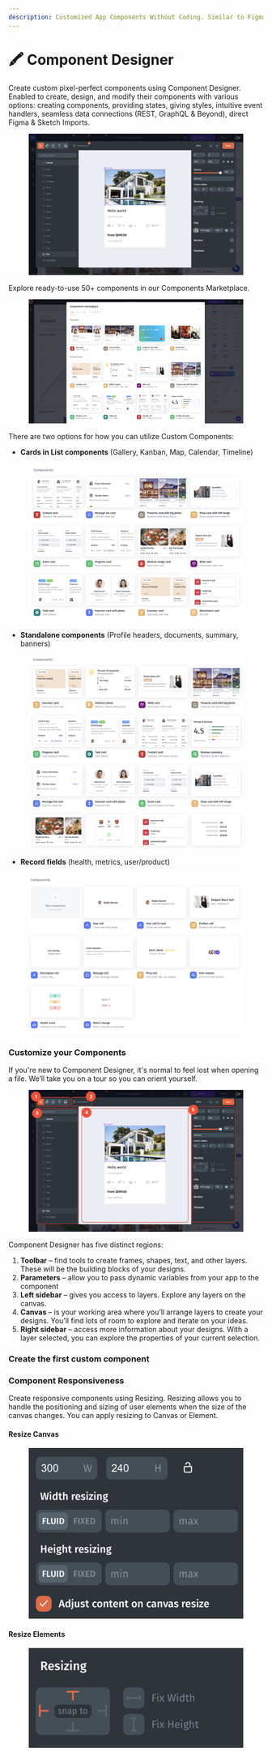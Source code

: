 ```yaml
---
description: Customized App Components Without Coding. Similar to Figma
---
```


# 🖍 Component Designer

Create custom pixel-perfect components using Component Designer. Enabled to create, design, and modify their components with various options: creating components, providing states, giving styles, intuitive event handlers, seamless data connections (REST, GraphQL & Beyond), direct Figma & Sketch Imports.

<figure><img src=".gitbook/assets/component_img (1).jpg" alt=""><figcaption></figcaption></figure>

Explore ready-to-use 50+ components in our Components Marketplace.

<figure><img src=".gitbook/assets/image (889).png" alt=""><figcaption></figcaption></figure>

There are two options for how you can utilize Custom Components:

* **Cards in List components** (Gallery, Kanban, Map, Calendar, Timeline)

<figure><img src=".gitbook/assets/image (892).png" alt=""><figcaption></figcaption></figure>

* **Standalone components** (Profile headers, documents, summary, banners)

<figure><img src=".gitbook/assets/image (893).png" alt=""><figcaption></figcaption></figure>

* **Record fields** (health, metrics, user/product)

<figure><img src=".gitbook/assets/image (900).png" alt=""><figcaption></figcaption></figure>



### Customize your Components

If you're new to Component Designer, it's normal to feel lost when opening a file. We’ll take you on a tour so you can orient yourself.

<figure><img src=".gitbook/assets/Group 8 (1).jpg" alt=""><figcaption></figcaption></figure>

Component Designer has five distinct regions:&#x20;

1. **Toolbar** – find tools to create frames, shapes, text, and other layers. These will be the building blocks of your designs.
2. **Parameters** – allow you to pass dynamic variables from your app to the component
3. **Left sidebar** – gives you access to layers. Explore any layers on the canvas.
4. **Canvas** – is your working area where you’ll arrange layers to create your designs. You’ll find lots of room to explore and iterate on your ideas.
5. **Right sidebar** – access more information about your designs. With a layer selected, you can explore the properties of your current selection.

### Create the first custom component







### Component Responsiveness

Create responsive components using Resizing. Resizing allows you to handle the positioning and sizing of user elements when the size of the canvas changes. You can apply resizing to Canvas or Element.

#### Resize Canvas

<figure><img src=".gitbook/assets/image (888).png" alt=""><figcaption></figcaption></figure>

#### Resize Elements

<figure><img src=".gitbook/assets/image (886).png" alt=""><figcaption></figcaption></figure>



